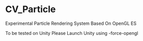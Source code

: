 # CV_Particle
Experimental Particle Rendering System Based On OpenGL ES

To be tested on Unity
Please Launch Unity using -force-opengl
